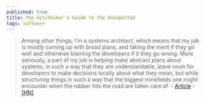 ```yaml
---
published: true
title: The Hitchhiker's Guide to the Unexpected
tags: software
---
```

> Among other things, I'm a systems architect, which means that my job is mostly coming up with broad plans, and taking the merit if they go well and otherwise blaming the developers if it they go wrong. More seriously, a part of my job is helping make abstract plans about systems, in such a way that they are understandable, leave room for developers to make decisions locally about what they mean, but while structuring things in such a way that the biggest minefields one might encounter when the rubber hits the road are taken care of. - [Article](https://ferd.ca/the-hitchhiker-s-guide-to-the-unexpected.html) - [\[HN\]](https://news.ycombinator.com/item?id=18003477)
